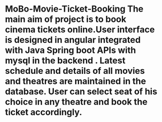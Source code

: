 # MoBo-Movie-Ticket-Booking The main  aim of project is to book cinema tickets online.User interface is designed in angular integrated with Java Spring boot APIs with mysql in the backend . Latest schedule and details of all movies and theatres are maintained in the database. User can select seat of his choice in any theatre and book the ticket accordingly.
